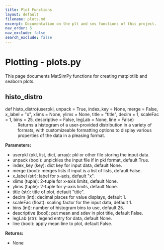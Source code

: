 ```yaml
---
title: Plot Functions
layout: default
filename: plots.md
excerpt: Documentation on the plt and sns functions of this project.
nav_order: 5
nav_exclude: false
search_exclude: false
---
```


# Plotting - plots.py

This page documents MatSimPy functions for creating matplotlib and seaborn plots.

## histo_distro
<dl>
<dt>def histo_distro(userpkl, unpack = True, index_key = None, merge = False, x_label = "x", xlims = None, ylims = None, title = "title", decim = 1, scaleFac = 1, bins = 25, descriptive = False, legLab = None, line = False)
</dt>
<dd> 
Returns a histogram of a user-provided distribution in a variety of formats, with customizeable formatting options to display various properties of the data in a pleasing format.
</dd>
</dl>

  **Parameters:**
  * userpkl (pkl, list, dict, array): pkl or other file storing the input data.
  * unpack (bool): unpickles the input file if in pkl format, default True.
  * index_key (key): dict key for input data, default None.
  * merge (bool): merges lists if input is a list of lists, default False.
  * x_label (str): label for x-axis, default "x".
  * xlims (tuple): 2-tuple for x-axis limits, default None.
  * ylims (tuple): 2-tuple for y-axis limits, default None.
  * title (str): title of plot, default "title".
  * decim (int): decimal places for value displays, default 1.
  * scaleFac (float): scaling factor for the input data, default 1.
  * bins (int): number of histogram bins to use, default 25.
  * descriptive (bool): put mean and sdev in plot title, default False.
  * legLab (str): legend entry for data, default None.
  * line (bool): apply mean line to plot, default False.
  
  **Returns:**
  * None
